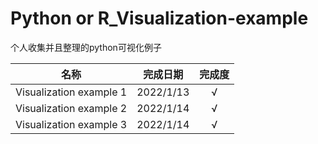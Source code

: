 # Python or R_Visualization-example
个人收集并且整理的python可视化例子

| 名称                    | 完成日期  | 完成度 |
| ----------------------- | --------- | :----: |
| Visualization example 1 | 2022/1/13 |   √    |
| Visualization example 2 | 2022/1/14 |   √    |
| Visualization example 3 | 2022/1/14 |   √    |

